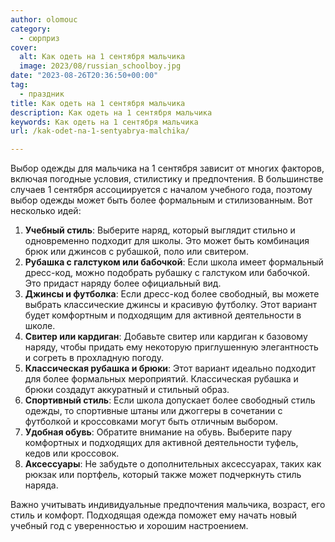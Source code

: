 ```yaml
---
author: olomouc
category:
  - сюрприз
cover:
  alt: Как одеть на 1 сентября мальчика
  image: 2023/08/russian_schoolboy.jpg
date: "2023-08-26T20:36:50+00:00"
tag:
  - праздник
title: Как одеть на 1 сентября мальчика
description: Как одеть на 1 сентября мальчика
keywords: Как одеть на 1 сентября мальчика
url: /kak-odet-na-1-sentyabrya-malchika/

---
```

Выбор одежды для мальчика на 1 сентября зависит от многих факторов, включая погодные условия, стилистику и предпочтения. В большинстве случаев 1 сентября ассоциируется с началом учебного года, поэтому выбор одежды может быть более формальным и стилизованным. Вот несколько идей:

1. **Учебный стиль**: Выберите наряд, который выглядит стильно и одновременно подходит для школы. Это может быть комбинация брюк или джинсов с рубашкой, поло или свитером.
1. **Рубашка с галстуком или бабочкой**: Если школа имеет формальный дресс-код, можно подобрать рубашку с галстуком или бабочкой. Это придаст наряду более официальный вид.
1. **Джинсы и футболка**: Если дресс-код более свободный, вы можете выбрать классические джинсы и красивую футболку. Этот вариант будет комфортным и подходящим для активной деятельности в школе.
1. **Свитер или кардиган**: Добавьте свитер или кардиган к базовому наряду, чтобы придать ему некоторую приглушенную элегантность и согреть в прохладную погоду.
1. **Классическая рубашка и брюки**: Этот вариант идеально подходит для более формальных мероприятий. Классическая рубашка и брюки создадут аккуратный и стильный образ.
1. **Спортивный стиль**: Если школа допускает более свободный стиль одежды, то спортивные штаны или джоггеры в сочетании с футболкой и кроссовками могут быть отличным выбором.
1. **Удобная обувь**: Обратите внимание на обувь. Выберите пару комфортных и подходящих для активной деятельности туфель, кедов или кроссовок.
1. **Аксессуары**: Не забудьте о дополнительных аксессуарах, таких как рюкзак или портфель, который также может подчеркнуть стиль наряда.

Важно учитывать индивидуальные предпочтения мальчика, возраст, его стиль и комфорт. Подходящая одежда поможет ему начать новый учебный год с уверенностью и хорошим настроением.
